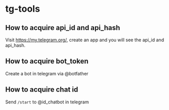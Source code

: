 # tg-tools

## How to acquire api_id and api_hash

Visit https://my.telegram.org/, create an app and you will see the api_id and api_hash.

## How to acquire bot_token

Create a bot in telegram via @botfather

## How to acquire chat id

Send `/start` to @id_chatbot in telegram
